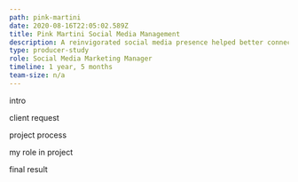 ```yaml
---
path: pink-martini
date: 2020-08-16T22:05:02.589Z
title: Pink Martini Social Media Management
description: A reinvigorated social media presence helped better connect Pink Martini with its fan base and boosted online sales of concert tickets, albums, and merch.
type: producer-study
role: Social Media Marketing Manager
timeline: 1 year, 5 months
team-size: n/a
---
```


intro

client request

project process

my role in project

final result
